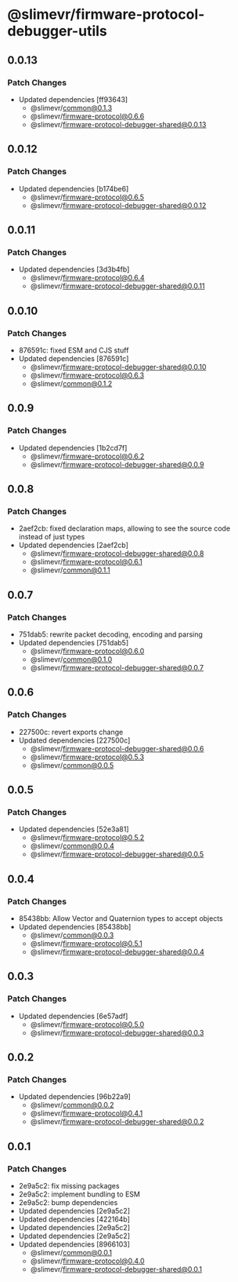 # @slimevr/firmware-protocol-debugger-utils

## 0.0.13

### Patch Changes

- Updated dependencies [ff93643]
  - @slimevr/common@0.1.3
  - @slimevr/firmware-protocol@0.6.6
  - @slimevr/firmware-protocol-debugger-shared@0.0.13

## 0.0.12

### Patch Changes

- Updated dependencies [b174be6]
  - @slimevr/firmware-protocol@0.6.5
  - @slimevr/firmware-protocol-debugger-shared@0.0.12

## 0.0.11

### Patch Changes

- Updated dependencies [3d3b4fb]
  - @slimevr/firmware-protocol@0.6.4
  - @slimevr/firmware-protocol-debugger-shared@0.0.11

## 0.0.10

### Patch Changes

- 876591c: fixed ESM and CJS stuff
- Updated dependencies [876591c]
  - @slimevr/firmware-protocol-debugger-shared@0.0.10
  - @slimevr/firmware-protocol@0.6.3
  - @slimevr/common@0.1.2

## 0.0.9

### Patch Changes

- Updated dependencies [1b2cd7f]
  - @slimevr/firmware-protocol@0.6.2
  - @slimevr/firmware-protocol-debugger-shared@0.0.9

## 0.0.8

### Patch Changes

- 2aef2cb: fixed declaration maps, allowing to see the source code instead of just types
- Updated dependencies [2aef2cb]
  - @slimevr/firmware-protocol-debugger-shared@0.0.8
  - @slimevr/firmware-protocol@0.6.1
  - @slimevr/common@0.1.1

## 0.0.7

### Patch Changes

- 751dab5: rewrite packet decoding, encoding and parsing
- Updated dependencies [751dab5]
  - @slimevr/firmware-protocol@0.6.0
  - @slimevr/common@0.1.0
  - @slimevr/firmware-protocol-debugger-shared@0.0.7

## 0.0.6

### Patch Changes

- 227500c: revert exports change
- Updated dependencies [227500c]
  - @slimevr/firmware-protocol-debugger-shared@0.0.6
  - @slimevr/firmware-protocol@0.5.3
  - @slimevr/common@0.0.5

## 0.0.5

### Patch Changes

- Updated dependencies [52e3a81]
  - @slimevr/firmware-protocol@0.5.2
  - @slimevr/common@0.0.4
  - @slimevr/firmware-protocol-debugger-shared@0.0.5

## 0.0.4

### Patch Changes

- 85438bb: Allow Vector and Quaternion types to accept objects
- Updated dependencies [85438bb]
  - @slimevr/common@0.0.3
  - @slimevr/firmware-protocol@0.5.1
  - @slimevr/firmware-protocol-debugger-shared@0.0.4

## 0.0.3

### Patch Changes

- Updated dependencies [6e57adf]
  - @slimevr/firmware-protocol@0.5.0
  - @slimevr/firmware-protocol-debugger-shared@0.0.3

## 0.0.2

### Patch Changes

- Updated dependencies [96b22a9]
  - @slimevr/common@0.0.2
  - @slimevr/firmware-protocol@0.4.1
  - @slimevr/firmware-protocol-debugger-shared@0.0.2

## 0.0.1

### Patch Changes

- 2e9a5c2: fix missing packages
- 2e9a5c2: implement bundling to ESM
- 2e9a5c2: bump dependencies
- Updated dependencies [2e9a5c2]
- Updated dependencies [422164b]
- Updated dependencies [2e9a5c2]
- Updated dependencies [2e9a5c2]
- Updated dependencies [8966103]
  - @slimevr/common@0.0.1
  - @slimevr/firmware-protocol@0.4.0
  - @slimevr/firmware-protocol-debugger-shared@0.0.1
